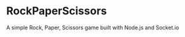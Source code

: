 RockPaperScissors
=================

A simple Rock, Paper, Scissors game built with Node.js and Socket.io
